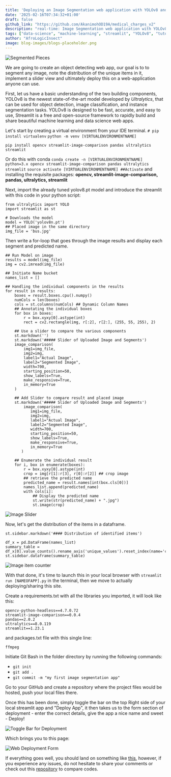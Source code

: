 ```yaml
---
title: 'Deploying an Image Segmentation web application with YOLOv8 and Streamlit - pt1'
date: '2025-02-16T07:34:32+01:00'
draft: false
github_link: "https://github.com/AkanimohOD19A/medical_charges_v2"
description: "real-time: Image Segmentation web application with YOLOv8"
tags: ["data-science", "machine-learning", "streamlit", "YOLOv8", "tutorial", "lifecycle"]
author: "AfroLogicInsect"
image: blog-images/blogs-placeholder.png
---
```


![Segmented Pieces](https://dev-to-uploads.s3.amazonaws.com/uploads/articles/pvgpuepoh09cat8bbph1.png)

We are going to create an object detecting web app, our goal is to to segment any image, note the distribution of the unique items in it, implement a slider view and ultimately deploy this on a web-application anyone can use.

First, let us have a basic understanding of the two building components, YOLOv8 is the newest state-of-the-art model developed by _Ultralytics_, that can be used for object detection, image classification, and instance segmentation tasks. YOLOv8 is designed to be fast, accurate, and easy to use,
Streamlit is a free and open-source framework to rapidly build and share beautiful machine learning and data science web apps. 

Let's start by creating a virtual environment from your IDE terminal.
`# pip install virtualenv`
`python -m venv [VIRTUALENVIRONMENTNAME]`

`pip install opencv streamlit-image-comparison pandas ultralytics streamlit
`

Or do this with conda
`conda create -n [VIRTUALENVIRONMENTNAME] python=3.x opencv streamlit-image-comparison pandas ultralytics streamlit`
`source activate [VIRTUALENVIRONMENTNAME] ##Activate`
and installing the requisite packages: **opencv, streamlit-image-comparison, pandas, ultralytics, streamlit**


Next, import the already tuned yolov8.pt model and introduce the streamlit with this code in your python script: 

```
from ultralytics import YOLO
import streamlit as st

# Downloads the model
model = YOLO('yolov8n.pt')
## Placed image in the same directory
img_file = 'bus.jpg' 
```

Then write a for-loop that goes through the image results and display each segment and predicted name.

```
## Run Model on image
results = model(img_file)  
img = cv2.imread(img_file) 

## Initiate Name bucket
names_list = [] 
 
## Handling the individual components in the results
for result in results:
    boxes = result.boxes.cpu().numpy()
    numCols = len(boxes)
    cols = st.columns(numCols) ## Dynamic Column Names
    ## Annotating the individual boxes
    for box in boxes:
        r = box.xyxy[0].astype(int)
        rect = cv2.rectangle(img, r[:2], r[2:], (255, 55, 255), 2)

    ## Use a slider to compare the various components
    st.markdown('')
    st.markdown('##### Slider of Uploaded Image and Segments')
    image_comparison(
        img1=img_file,
        img2=img,
        label1="Actual Image",
        label2="Segmented Image",
        width=700,
        starting_position=50,
        show_labels=True,
        make_responsive=True,
        in_memory=True
    )

    ## Add Slider to compare result and placed image
    st.markdown('##### Slider of Uploaded Image and Segments')
        image_comparison(
           img1=img_file,
           img2=img,
           label1="Actual Image",
           label2="Segmented Image",
           width=700,
           starting_position=50,
           show_labels=True,
           make_responsive=True,
           in_memory=True
       )

    ## Enumerate the individual result
    for i, box in enumerate(boxes):
        r = box.xyxy[0].astype(int)
        crop = img[r[1]:r[3], r[0]:r[2]] ## crop image 
        ## retrieve the predicted name
        predicted_name = result.names[int(box.cls[0])] 
        names_list.append(predicted_name)
        with cols[i]:
            ## Display the predicted name
            st.write(str(predicted_name) + ".jpg")
            st.image(crop)
```
![Image Slider](https://dev-to-uploads.s3.amazonaws.com/uploads/articles/tace81kbacuhtu4fy5ve.png)

Now, let's get the distribution of the items in a dataframe.

```
st.sidebar.markdown('#### Distribution of identified items')

df_x = pd.DataFrame(names_list)
summary_table = df_x[0].value_counts().rename_axis('unique_values').reset_index(name='counts')
st.sidebar.dataframe(summary_table)
```

![Image item counter](https://dev-to-uploads.s3.amazonaws.com/uploads/articles/bbrlc1xdgnqzz0ncqtwe.png)


With that done, it's time to launch this in your local browser with `streamlit run [NAMEOFAPP].py` in the terminal, then we move to actually deploying/sharing this site.

Create a requirements.txt with all the libraries you imported, it will look like this:

```
opencv-python-headless==4.7.0.72
streamlit-image-comparison==0.0.4
pandas==2.0.2
ultralytics==8.0.119
streamlit==1.23.1
```
 and packages.txt file with this single line: 

```
ffmpeg
```

Initiate Git Bash in the folder directory by running the following commands:
- `git init`
- `git add .`
- `git commit -m "my first image segmentation app"`

Go to your GitHub and create a repository where the project files would be hosted, push your local files there.

Once this has been done, simply toggle the bar on the top Right side of your local streamlit app and "Deploy App", it then takes us to the form section of deployment - enter the correct details, give the app a nice name and sweet - Deploy!

![Toggle Bar for Deployment](https://dev-to-uploads.s3.amazonaws.com/uploads/articles/7sgocp5oslgex33gls81.png)

Which brings you to this page:

![Web Deployment Form](https://dev-to-uploads.s3.amazonaws.com/uploads/articles/hoyhqyrl1amzfryllhgz.png)

If everything goes well, you should land on something like [this](https://img-segmentation.streamlit.app/), however, if you experience any issues, do not hesitate to share your comments or check out this [repository](https://github.com/AkanimohOD19A/img-segmentation/tree/master) to compare codes.




